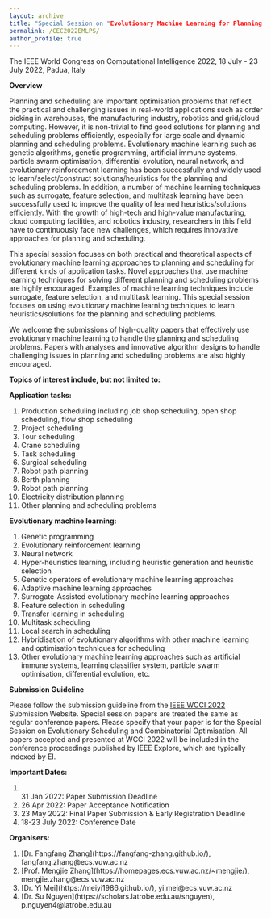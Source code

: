 ```yaml
---
layout: archive
title: "Special Session on "Evolutionary Machine Learning for Planning and Scheduling""
permalink: /CEC2022EMLPS/
author_profile: true
---
```


The IEEE World Congress on Computational Intelligence 2022, 18 July - 23 July 2022, Padua, Italy

**Overview**


Planning and scheduling are important optimisation problems that reflect the practical and challenging issues in real-world applications such as order picking in warehouses, the manufacturing industry, robotics and grid/cloud computing. However, it is non-trivial to find good solutions for planning and scheduling problems efficiently, especially for large scale and dynamic planning and scheduling problems. Evolutionary machine learning such as genetic algorithms, genetic programming, artificial immune systems, particle swarm optimisation, differential evolution, neural network, and evolutionary reinforcement learning has been successfully and widely used to learn/select/construct solutions/heuristics for the planning and scheduling problems. In addition, a number of machine learning techniques such as surrogate, feature selection, and multitask learning have been successfully used to improve the quality of learned heuristics/solutions efficiently. With the growth of high-tech and high-value manufacturing, cloud computing facilities, and robotics industry, researchers in this field have to continuously face new challenges, which requires innovative approaches for planning and scheduling.

This special session focuses on both practical and theoretical aspects of evolutionary machine learning approaches to planning and scheduling for different kinds of application tasks. Novel approaches that use machine learning techniques for solving different planning and scheduling problems are highly encouraged. Examples of machine learning techniques include surrogate, feature selection, and multitask learning. This special session focuses on using evolutionary machine learning techniques to learn heuristics/solutions for the planning and scheduling problems.

We welcome the submissions of high-quality papers that effectively use evolutionary machine learning to handle the planning and scheduling problems. Papers with analyses and innovative algorithm designs to handle challenging issues in planning and scheduling problems are also highly encouraged.


**Topics of interest include, but not limited to:**

**Application tasks:**
<ol>
<li> Production scheduling including job shop scheduling, open shop scheduling, flow shop scheduling </li>
<li> Project scheduling </li> 
<li> Tour scheduling </li>
<li> Crane scheduling </li>
<li> Task scheduling</li>
<li> Surgical scheduling </li>
<li> Robot path planning</li>
<li> Berth planning</li>
<li> Robot path planning</li>
<li> Electricity distribution planning </li>
<li> Other planning and scheduling problems </li>
</ol>


**Evolutionary machine learning:**
<ol>
<li> Genetic programming </li> 
<li> Evolutionary reinforcement learning </li> 
<li> Neural network </li> 
<li> Hyper-heuristics learning, including heuristic generation and heuristic selection </li> 
<li> Genetic operators of evolutionary machine learning approaches </li> 
<li> Adaptive machine learning approaches </li> 
<li> Surrogate-Assisted evolutionary machine learning approaches </li> 
<li> Feature selection in scheduling </li> 
<li> Transfer learning in scheduling </li> 
<li> Multitask scheduling </li> 
<li> Local search in scheduling </li> 
<li> Hybridisation of evolutionary algorithms with other machine learning and optimisation techniques for scheduling </li> 
<li> Other evolutionary machine learning approaches such as artificial immune systems, learning classifier system, particle swarm optimisation, differential evolution, etc. </li> 
</ol>

**Submission Guideline**

Please follow the submission guideline from the [IEEE WCCI 2022](https://wcci2022.org/) Submission Website. Special session papers are treated the same as regular conference papers. Please specify that your paper is for the Special Session on Evolutionary Scheduling and Combinatorial Optimisation. All papers accepted and presented at WCCI 2022 will be included in the conference proceedings published by IEEE Explore, which are typically indexed by EI.

**Important Dates:**
<ol>
<li> <br>31 Jan 2022: Paper Submission Deadline</br> </li> 
<li> 26 Apr 2022: Paper Acceptance Notification </li> 
<li> 23 May 2022: Final Paper Submission & Early Registration Deadline </li> 
<li> 18-23 July 2022: Conference Date </li> 
</ol>

**Organisers:**
<ol>
<li> [Dr. Fangfang Zhang](https://fangfang-zhang.github.io/), fangfang.zhang@ecs.vuw.ac.nz </li> 
<li> [Prof. Mengjie Zhang](https://homepages.ecs.vuw.ac.nz/~mengjie/), mengjie.zhang@ecs.vuw.ac.nz </li> 
<li> [Dr. Yi Mei](https://meiyi1986.github.io/), yi.mei@ecs.vuw.ac.nz</li> 
<li> [Dr. Su Nguyen](https://scholars.latrobe.edu.au/snguyen), p.nguyen4@latrobe.edu.au </li> 
</ol>

